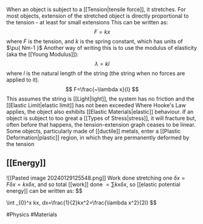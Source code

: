 When an object is subject to a [[Tension|tensile force]], it stretches. For most objects, extension of the stretched object is directly proportional to the tension - at least for small extensions
This can be written as:
$$
F=kx
$$
where $F$ is the tension, and $k$ is the spring constant, which has units of $\pu{ Nm-1 }$
Another way of writing this is to use the modulus of elasticity (aka the [[Young Modulus]]):
$$
\lambda=kl
$$
where $l$ is the natural length of the string (the string when no forces are applied to it).
 $$
F=\frac{~\lambda x}{l}
$$
This assumes the string is [[Light|light]], the system has no friction and the [[Elastic Limit|elastic limit]] has not been exceeded
Where Hooke's Law applies, the object also exhibits [[Elastic Materials|elastic]] behaviour. If an object is subject to too great a [[Types of Stress|stress]], it will fracture but, often before that happens, the tension-extension graph ceases to be linear. Some objects, particularly made of [[ductile]] metals, enter a [[Plastic Deformation|plastic]] region, in which they are permanently deformed by the tension
## [[Energy]]

![[Pasted image 20240129125548.png]]
Work done stretching one $\delta x=F\delta x=kx\delta x$,  and so total [[work]] done $=\sum kx\delta x$, so [[elastic potential energy]] can be written as:
$$

\int _{0}^x kx\, dx=\frac{1}{2}kx^2=\frac{\lambda x^2}{2l}
$$

#Physics #Materials 